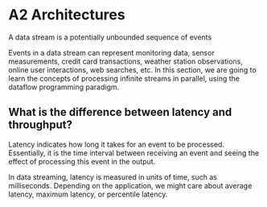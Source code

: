 # A2 Architectures

A data stream is a potentially unbounded sequence of events

Events in a data stream can represent monitoring data, sensor measurements, credit card 
transactions, weather station observations, online user interactions, web searches, etc. 
In this section, we are going to learn the concepts of processing infinite streams in 
parallel, using the dataflow programming paradigm.

## What is the difference between latency and throughput?

Latency indicates how long it takes for an event to be processed. Essentially, it is 
the time interval between receiving an event and seeing the effect of processing this 
event in the output.

In data streaming, latency is measured in units of time, such as milliseconds. 
Depending on the application, we might care about average latency, maximum latency, 
or percentile latency.
